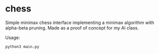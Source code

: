 # chess

Simple minimax chess interface implementing a minimax algorithm with alpha-beta pruning. Made as a proof of concept for my AI class.

Usage:
```
python3 main.py
```
